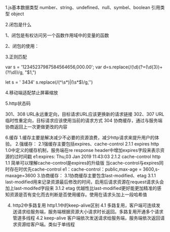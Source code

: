 1.js基本数据类型
number、string、undefined、null、symbel、boolean  引用类型 object

2.闭包是什么

1、闭包是有权访问另一个函数作用域中的变量的函数

2、闭包的使用：

3.正则匹配

var s = '12345237987584564656,000.00';
var d=s.replace(/(\d)(?=(\d{3})+(?!\d))/g, "$1,")


let s = ' 3434'
s.replace(/(^\s*)|(\s*$)/g,'')


4.移动端适配禁止屏幕缩放
<meta name="viewport" content="width=device-width,initial-scale=1,maxinum-scale=1,user-scalble=no">

5.http状态码

301、308 URL永远重定向，目标请求URL应该更换新的请求链接
302、307 URL临时性重定向，目标请求应该使用当前的请求方式
304 协商缓存，通过与服务端协商返回上一次更做更改的内容


6.缓存
1.缓存主要是解决减少不必要的资源浪费，减少http请求来提升用户的体验。
2.强缓存：
    2.1强缓存主要包括expires、cache-control
        2.1.1 expires http 1.0中定义的缓存机制，服务端在re response header中增加expires字段来表示资源的过时间戳 e1:expires: Thu,03 Jan 2019 11:43:03 
        2.1.2 cache-control http 1.1 简单可以理解cache-control是expires的升级版 当cache-control与expires同时存在时优先cache-control e1：cache-control：public,max-age = 3600,s-maxage=3600
3.协商缓存：
    3.1协商缓存主要包含last-modified、etag
        3.1.1 last-modified用来记录资源最后修改的时间，启用后请求资源在request请求头会加上last-modifed字段来
        3.1.2 etag 优越性比last-modified更好能更加精准的感知资源是否有变化而去判断是否使用缓存。使用在请求头加上一段哈希值

4. http2中多路复用 http1.1中的keep-alive区别
    4.1 多路复用，客户端可连续发送请求给服务端，服务端根据资源大小请求时长返回。多路复用开通多个请求管道多线程
    4.2 keep-alive 客户端依次发送请求给服务端，服务端依次返回请求资源给客户端。类似于单线程